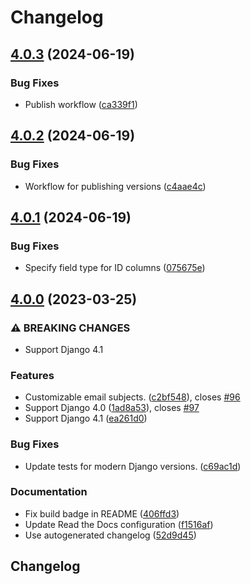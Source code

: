 # Changelog

## [4.0.3](https://github.com/cdriehuys/django-rest-email-auth/compare/v4.0.2...v4.0.3) (2024-06-19)


### Bug Fixes

* Publish workflow ([ca339f1](https://github.com/cdriehuys/django-rest-email-auth/commit/ca339f18fbf7a16ebc58ef4a672d2a3dcf0040da))

## [4.0.2](https://github.com/cdriehuys/django-rest-email-auth/compare/v4.0.1...v4.0.2) (2024-06-19)


### Bug Fixes

* Workflow for publishing versions ([c4aae4c](https://github.com/cdriehuys/django-rest-email-auth/commit/c4aae4c77ee5af4d47211d4ee820aeff830f2d41))

## [4.0.1](https://github.com/cdriehuys/django-rest-email-auth/compare/v4.0.0...v4.0.1) (2024-06-19)


### Bug Fixes

* Specify field type for ID columns ([075675e](https://github.com/cdriehuys/django-rest-email-auth/commit/075675edb611f3b5282d2dfaa4f51411fcdbe4ec))

## [4.0.0](https://github.com/cdriehuys/django-rest-email-auth/compare/v3.0.3...v4.0.0) (2023-03-25)


### ⚠ BREAKING CHANGES

* Support Django 4.1

### Features

* Customizable email subjects. ([c2bf548](https://github.com/cdriehuys/django-rest-email-auth/commit/c2bf548873c74fa8975597f30dcaa778182f2f1d)), closes [#96](https://github.com/cdriehuys/django-rest-email-auth/issues/96)
* Support Django 4.0 ([1ad8a53](https://github.com/cdriehuys/django-rest-email-auth/commit/1ad8a53b6e5a9f792e68b01b4fc65789d23cadec)), closes [#97](https://github.com/cdriehuys/django-rest-email-auth/issues/97)
* Support Django 4.1 ([ea261d0](https://github.com/cdriehuys/django-rest-email-auth/commit/ea261d0f75f2fb89f2a558b1b82dd2387d7b885e))


### Bug Fixes

* Update tests for modern Django versions. ([c69ac1d](https://github.com/cdriehuys/django-rest-email-auth/commit/c69ac1d6c1b6e61a7e77e43dbcd62a385e02ab21))


### Documentation

* Fix build badge in README ([406ffd3](https://github.com/cdriehuys/django-rest-email-auth/commit/406ffd39213ef9ced31aea4c589e90488a33b74c))
* Update Read the Docs configuration ([f1516af](https://github.com/cdriehuys/django-rest-email-auth/commit/f1516afbaf7b163a3289348a7185adbd259eb3bc))
* Use autogenerated changelog ([52d9d45](https://github.com/cdriehuys/django-rest-email-auth/commit/52d9d45464425eb1748ea78f7bc307ba41f808d9))

## Changelog
